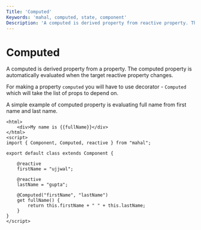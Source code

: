 ```yaml
---
Title: 'Computed'
Keywords: 'mahal, computed, state, component'
Description: 'A computed is derived property from reactive property. The computed property is automatically evaluated when the target reactive property changes.'
---
```


# Computed

A computed is derived property from a property. The computed property is automatically evaluated when the target reactive property changes.

For making a property `computed` you will have to use decorator - `Computed` which will take the list of props to depend on. 

A simple example of computed property is evaluating full name from first name and last name. 

```
<html>
    <div>My name is {{fullName}}</div>
</html>
<script>
import { Component, Computed, reactive } from "mahal";

export default class extends Component {

    @reactive
    firstName = "ujjwal";

    @reactive
    lastName = "gupta";

    @Computed("firstName", "lastName")
    get fullName() {
        return this.firstName + " " + this.lastName;
    }
}
</script>
```